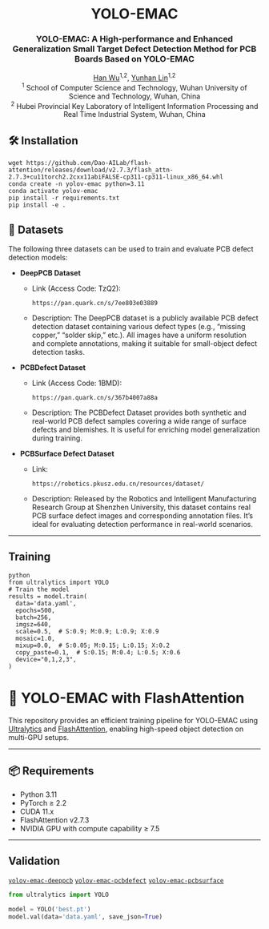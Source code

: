 <div align="center">
<h1>YOLO-EMAC</h1>
<h3>YOLO-EMAC: A High-performance and Enhanced Generalization Small Target Defect Detection Method for PCB Boards Based on YOLO-EMAC</h3>
  
[Han Wu](https://github.com/wuhan66/YOLO-EMAC/)<sup>1,2</sup>, [Yunhan Lin]()<sup>1,2</sup>  
<sup>1</sup> School of Computer Science and Technology, Wuhan University of Science and Technology, Wuhan, China  
<sup>2</sup> Hubei Provincial Key Laboratory of Intelligent Information Processing and Real Time Industrial System, Wuhan, China


</div>

## 🛠️ Installation
```
wget https://github.com/Dao-AILab/flash-attention/releases/download/v2.7.3/flash_attn-2.7.3+cu11torch2.2cxx11abiFALSE-cp311-cp311-linux_x86_64.whl
conda create -n yolov-emac python=3.11
conda activate yolov-emac
pip install -r requirements.txt
pip install -e .
```
## 📂 Datasets

The following three datasets can be used to train and evaluate PCB defect detection models:

- **DeepPCB Dataset**  
  - Link (Access Code: TzQ2):  
    ```
    https://pan.quark.cn/s/7ee803e03889
    ```
  - Description: The DeepPCB dataset is a publicly available PCB defect detection dataset containing various defect types (e.g., “missing copper,” “solder skip,” etc.). All images have a uniform resolution and complete annotations, making it suitable for small-object defect detection tasks.

- **PCBDefect Dataset**  
  - Link (Access Code: 1BMD):  
    ```
    https://pan.quark.cn/s/367b4007a88a
    ```
  - Description: The PCBDefect Dataset provides both synthetic and real-world PCB defect samples covering a wide range of surface defects and blemishes. It is useful for enriching model generalization during training.

- **PCBSurface Defect Dataset**  
  - Link:  
    ```
    https://robotics.pkusz.edu.cn/resources/dataset/
    ```
  - Description: Released by the Robotics and Intelligent Manufacturing Research Group at Shenzhen University, this dataset contains real PCB surface defect images and corresponding annotation files. It’s ideal for evaluating detection performance in real-world scenarios.

---


## Training 
```
python
from ultralytics import YOLO
# Train the model
results = model.train(
  data='data.yaml',
  epochs=500, 
  batch=256, 
  imgsz=640,
  scale=0.5,  # S:0.9; M:0.9; L:0.9; X:0.9
  mosaic=1.0,
  mixup=0.0,  # S:0.05; M:0.15; L:0.15; X:0.2
  copy_paste=0.1,  # S:0.15; M:0.4; L:0.5; X:0.6
  device="0,1,2,3",
)
```
# 🚀 YOLO-EMAC with FlashAttention

This repository provides an efficient training pipeline for YOLO-EMAC using [Ultralytics](https://github.com/ultralytics/ultralytics) and [FlashAttention](https://github.com/Dao-AILab/flash-attention), enabling high-speed object detection on multi-GPU setups.

---

## 📦 Requirements

- Python 3.11
- PyTorch ≥ 2.2
- CUDA 11.x
- FlashAttention v2.7.3
- NVIDIA GPU with compute capability ≥ 7.5

---

## Validation
[`yolov-emac-deeppcb`](https://github.com/wuhan66/YOLO-EMAC/edit/main/training_logs_and_weights/deeppcb/best.pt)
[`yolov-emac-pcbdefect`](https://github.com/wuhan66/YOLO-EMAC/edit/main/training_logs_and_weights/pcbdefect/best.pt)
[`yolov-emac-pcbsurface`](https://github.com/wuhan66/YOLO-EMAC/edit/main/training_logs_and_weights/pcbsurface/best.pt)

```python
from ultralytics import YOLO

model = YOLO('best.pt')
model.val(data='data.yaml', save_json=True)
```

